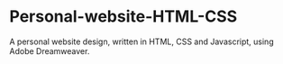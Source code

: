 # Personal-website-HTML-CSS
A personal website design, written in HTML, CSS and Javascript, using Adobe Dreamweaver.
